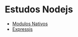 # Estudos Nodejs
- [Modulos Nativos](/back-end/nodejs/modulos-nativos)
- [Expressjs](/back-end/nodejs/express)
